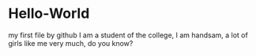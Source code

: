 # Hello-World
my first file by github
I am a student of the college, I am handsam, a lot of girls like me very much, do you know?
